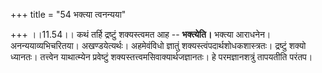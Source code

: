 +++
title = "54 भक्त्या त्वनन्यया"

+++
।।11.54।। कथं तर्हि द्रष्टुं शक्यस्त्वमत आह -- **भक्त्येति।** भक्त्या
आराधनेन। अनन्ययाव्यभिचरितया। अखण्डयेत्यर्थः। अहमेवंविधो ज्ञातुं
शक्यस्त्वंपदार्थशोधकशास्त्रतः। द्रष्टुं शक्यो ध्यानतः। तत्त्वेन
याथात्म्येन प्रवेष्टुं शक्यस्तत्त्वमसिवाक्यार्थजज्ञानतः। हे
परमज्ञानशत्रुं तापयतीति परंतप।
